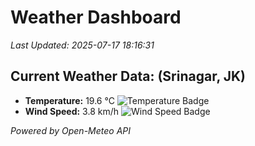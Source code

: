 
# Weather Dashboard

_Last Updated: 2025-07-17 18:16:31_

## Current Weather Data: (Srinagar, JK)
- **Temperature:** 19.6 °C ![Temperature Badge](https://img.shields.io/badge/Temperature-Low%20Temp-blue)
- **Wind Speed:** 3.8 km/h ![Wind Speed Badge](https://img.shields.io/badge/Wind%20Speed-Light%20Wind-blue)

*Powered by Open-Meteo API*
